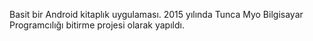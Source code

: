Basit bir Android kitaplık uygulaması. 2015 yılında Tunca Myo Bilgisayar Programcılığı bitirme projesi olarak yapıldı.  
